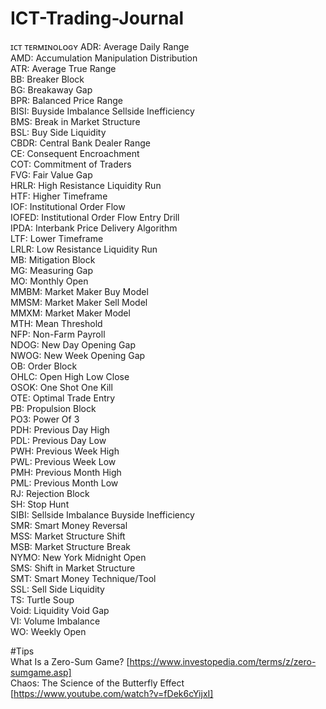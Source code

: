 # ICT-Trading-Journal 

ɪᴄᴛ ᴛᴇʀᴍɪɴᴏʟᴏɢʏ
ADR: Average Daily Range  
AMD: Accumulation Manipulation Distribution  
ATR: Average True Range  
BB: Breaker Block  
BG: Breakaway Gap  
BPR: Balanced Price Range  
BISI: Buyside Imbalance Sellside Inefficiency  
BMS: Break in Market Structure  
BSL: Buy Side Liquidity  
CBDR: Central Bank Dealer Range  
CE: Consequent Encroachment  
COT: Commitment of Traders  
FVG: Fair Value Gap  
HRLR: High Resistance Liquidity Run  
HTF: Higher Timeframe  
IOF: Institutional Order Flow  
IOFED: Institutional Order Flow Entry Drill  
IPDA: Interbank Price Delivery Algorithm  
LTF: Lower Timeframe  
LRLR: Low Resistance Liquidity Run  
MB: Mitigation Block  
MG: Measuring Gap  
MO: Monthly Open  
MMBM: Market Maker Buy Model  
MMSM: Market Maker Sell Model  
MMXM: Market Maker Model  
MTH: Mean Threshold  
NFP: Non-Farm Payroll  
NDOG: New Day Opening Gap  
NWOG: New Week Opening Gap  
OB: Order Block  
OHLC: Open High Low Close  
OSOK: One Shot One Kill  
OTE: Optimal Trade Entry  
PB: Propulsion Block  
PO3: Power Of 3  
PDH: Previous Day High  
PDL: Previous Day Low  
PWH: Previous Week High  
PWL: Previous Week Low  
PMH: Previous Month High  
PML: Previous Month Low  
RJ: Rejection Block  
SH: Stop Hunt  
SIBI: Sellside Imbalance Buyside Inefficiency  
SMR: Smart Money Reversal  
MSS: Market Structure Shift  
MSB: Market Structure Break  
NYMO: New York Midnight Open  
SMS: Shift in Market Structure  
SMT: Smart Money Technique/Tool  
SSL: Sell Side Liquidity  
TS: Turtle Soup  
Void: Liquidity Void Gap  
VI: Volume Imbalance  
WO: Weekly Open  

#Tips  
What Is a Zero-Sum Game? [https://www.investopedia.com/terms/z/zero-sumgame.asp]  
Chaos: The Science of the Butterfly Effect [https://www.youtube.com/watch?v=fDek6cYijxI]  

